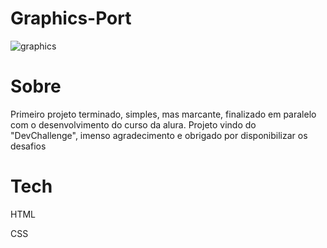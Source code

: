 # Graphics-Port
![graphics](https://user-images.githubusercontent.com/72317124/174960243-255b6dd0-f112-491d-8fd4-e9c5e47a1360.jpeg)

 <h1>Sobre</h1>
 <p>Primeiro projeto terminado, simples, mas marcante, finalizado em paralelo com o desenvolvimento do curso da alura. Projeto vindo do "DevChallenge", imenso agradecimento e obrigado por disponibilizar os desafios<p>

 <h1>Tech</h1>
 <p>HTML</p>
 <p>CSS</p>
